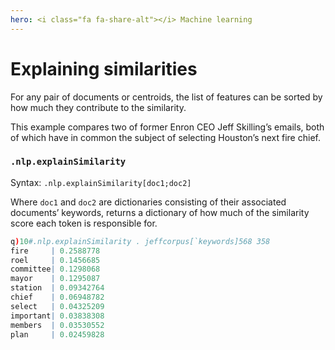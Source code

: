 ```yaml
---
hero: <i class="fa fa-share-alt"></i> Machine learning
---
```

# Explaining similarities

For any pair of documents or centroids, the list of features can be sorted by how much they contribute to the similarity. 

This example compares two of former Enron CEO Jeff Skilling’s emails, both of which have in common the subject of selecting Houston’s next fire chief.


### `.nlp.explainSimilarity`

Syntax: `.nlp.explainSimilarity[doc1;doc2]`

Where `doc1` and `doc2` are dictionaries consisting of their associated documents’ keywords, returns a dictionary of how much of the similarity score each token is responsible for.
```q
q)10#.nlp.explainSimilarity . jeffcorpus[`keywords]568 358
fire     | 0.2588778
roel     | 0.1456685
committee| 0.1298068
mayor    | 0.1295087
station  | 0.09342764
chief    | 0.06948782
select   | 0.04325209
important| 0.03838308
members  | 0.03530552
plan     | 0.02459828
```


